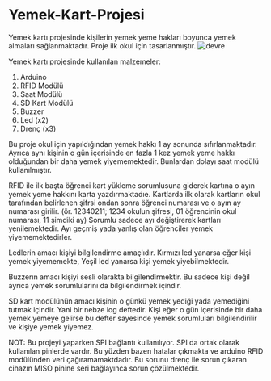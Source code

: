    # Yemek-Kart-Projesi
Yemek kartı projesinde kişilerin yemek yeme hakları boyunca yemek almaları sağlanmaktadır. Proje  ilk okul için tasarlanmıştır.
![devre](https://github.com/YunusEmreTom/Yemek-Kart-Projesi/assets/78315933/a9450d17-234f-473b-a7dc-35d7af9b144d)

Yemek kartı projesinde kullanılan malzemeler:
1. Arduino 
2. RFID Modülü 
3. Saat Modülü
4. SD Kart Modülü
5. Buzzer
6. Led (x2)
7. Drenç (x3)
   
Bu proje okul için yapıldığından yemek hakkı 1 ay sonunda sıfırlanmaktadır. Ayrıca aynı kişinin o gün içerisinde en fazla 1 kez yemek yeme hakkı olduğundan bir daha yemek yiyememektedir. Bunlardan dolayı saat modülü kullanılmıştır. 

RFID ile ilk başta öğrenci kart yükleme sorumlusuna giderek kartına o ayın yemek yeme hakkını karta yazdırmaktadıe. Kartlarda ilk olarak kartların okul tarafından belirlenen şifrsi ondan sonra öğrenci numarası ve o ayın ay numarası girilir. (ör. 12340211; 1234 okulun şifresi, 01 öğrencinin okul numarası, 11 şimdiki  ay) Sorumlu sadece ayı değiştirerek kartları yenilemektedir. Ayı geçmiş yada yanlış olan öğrenciler yemek yiyememektedirler. 

Ledlerin amacı kişiyi bilgilendirme amaçlıdır. Kırmızı led yanarsa eğer kişi yemek yiyememekte, Yeşil led yanarsa kişi yemek yiyebilmektedir. 

Buzzerın amacı kişiyi sesli olarakta bilgilendirmektir. Bu sadece kişi değil ayrıca yemek sorumlularını da bilgilendirmek içindir. 

SD kart modülünün amacı kişinin o günkü yemek yediği yada yemediğini tutmak içindir. Yani bir nebze log deftedir. Kişi eğer o gün içerisinde bir daha yemek yemeye gelirse bu defter sayesinde yemek sorumluları bilgilendirilir ve kişiye yemek yiyemez. 

NOT:
Bu projeyi yaparken SPI bağlantı kullanılıyor. SPI da ortak olarak kullanılan pinlerde vardır. Bu yüzden bazen hatalar çıkmakta ve arduino RFID modülünden veri çağıramamaktdadır. Bu sorunu drenç ile sorun çıkaran cihazın MISO pinine seri bağlayınca sorun çözülmektedir. 



